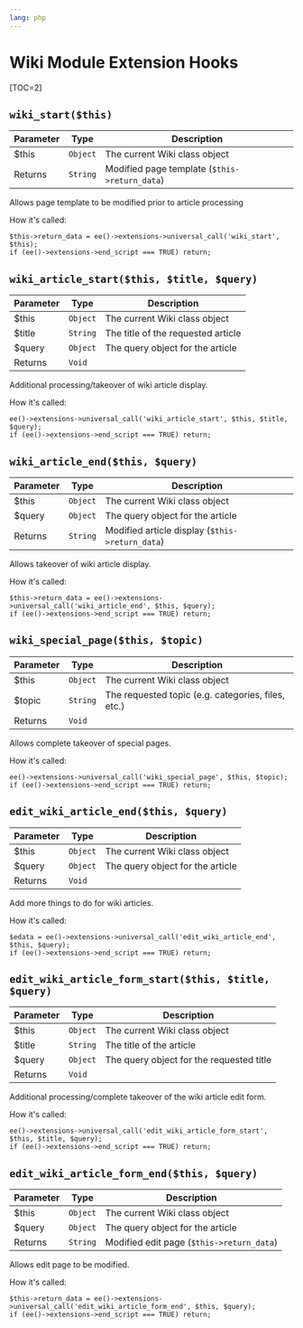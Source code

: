 ```yaml
---
lang: php
---
```


<!--
    This source file is part of the open source project
    ExpressionEngine User Guide (https://github.com/ExpressionEngine/ExpressionEngine-User-Guide)

    @link      https://expressionengine.com/
    @copyright Copyright (c) 2003-2020, Packet Tide, LLC (https://packettide.com)
    @license   https://expressionengine.com/license Licensed under Apache License, Version 2.0
-->

# Wiki Module Extension Hooks

[TOC=2]

## `wiki_start($this)`

| Parameter | Type     | Description                                   |
| --------- | -------- | --------------------------------------------- |
| \$this    | `Object` | The current Wiki class object                 |
| Returns   | `String` | Modified page template (`$this->return_data`) |

Allows page template to be modified prior to article processing

How it's called:

    $this->return_data = ee()->extensions->universal_call('wiki_start', $this);
    if (ee()->extensions->end_script === TRUE) return;

## `wiki_article_start($this, $title, $query)`

| Parameter | Type     | Description                        |
| --------- | -------- | ---------------------------------- |
| \$this    | `Object` | The current Wiki class object      |
| \$title   | `String` | The title of the requested article |
| \$query   | `Object` | The query object for the article   |
| Returns   | `Void`   |                                    |

Additional processing/takeover of wiki article display.

How it's called:

    ee()->extensions->universal_call('wiki_article_start', $this, $title, $query);
    if (ee()->extensions->end_script === TRUE) return;

## `wiki_article_end($this, $query)`

| Parameter | Type     | Description                                     |
| --------- | -------- | ----------------------------------------------- |
| \$this    | `Object` | The current Wiki class object                   |
| \$query   | `Object` | The query object for the article                |
| Returns   | `String` | Modified article display (`$this->return_data`) |

Allows takeover of wiki article display.

How it's called:

    $this->return_data = ee()->extensions->universal_call('wiki_article_end', $this, $query);
    if (ee()->extensions->end_script === TRUE) return;

## `wiki_special_page($this, $topic)`

| Parameter | Type     | Description                                        |
| --------- | -------- | -------------------------------------------------- |
| \$this    | `Object` | The current Wiki class object                      |
| \$topic   | `String` | The requested topic (e.g. categories, files, etc.) |
| Returns   | `Void`   |                                                    |

Allows complete takeover of special pages.

How it's called:

    ee()->extensions->universal_call('wiki_special_page', $this, $topic);
    if (ee()->extensions->end_script === TRUE) return;

## `edit_wiki_article_end($this, $query)`

| Parameter | Type     | Description                      |
| --------- | -------- | -------------------------------- |
| \$this    | `Object` | The current Wiki class object    |
| \$query   | `Object` | The query object for the article |
| Returns   | `Void`   |                                  |

Add more things to do for wiki articles.

How it's called:

    $edata = ee()->extensions->universal_call('edit_wiki_article_end', $this, $query);
    if (ee()->extensions->end_script === TRUE) return;

## `edit_wiki_article_form_start($this, $title, $query)`

| Parameter | Type     | Description                              |
| --------- | -------- | ---------------------------------------- |
| \$this    | `Object` | The current Wiki class object            |
| \$title   | `String` | The title of the article                 |
| \$query   | `Object` | The query object for the requested title |
| Returns   | `Void`   |                                          |

Additional processing/complete takeover of the wiki article edit form.

How it's called:

    ee()->extensions->universal_call('edit_wiki_article_form_start', $this, $title, $query);
    if (ee()->extensions->end_script === TRUE) return;

## `edit_wiki_article_form_end($this, $query)`

| Parameter | Type     | Description                               |
| --------- | -------- | ----------------------------------------- |
| \$this    | `Object` | The current Wiki class object             |
| \$query   | `Object` | The query object for the article          |
| Returns   | `String` | Modified edit page (`$this->return_data`) |

Allows edit page to be modified.

How it's called:

    $this->return_data = ee()->extensions->universal_call('edit_wiki_article_form_end', $this, $query);
    if (ee()->extensions->end_script === TRUE) return;
